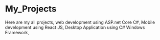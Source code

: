 # My_Projects
Here are my all projects, web development using ASP.net Core C#, Mobile development using React JS, Desktop Application using C# Windows Framework, 
